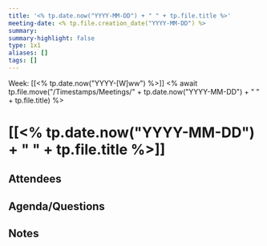 ```yaml
---
title: '<% tp.date.now("YYYY-MM-DD") + " " + tp.file.title %>'
meeting-date: <% tp.file.creation_date("YYYY-MM-DD") %>
summary: 
summary-highlight: false
type: 1x1
aliases: []
tags: []
---
```


Week: [[<% tp.date.now("YYYY-[W]ww") %>]]
<% await tp.file.move("/Timestamps/Meetings/" + tp.date.now("YYYY-MM-DD") + " " + tp.file.title) %>
# [[<% tp.date.now("YYYY-MM-DD") + " " + tp.file.title %>]]

## Attendees


## Agenda/Questions


## Notes
